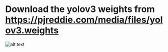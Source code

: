 # Download the yolov3 weights from https://pjreddie.com/media/files/yolov3.weights
![alt text](https://media.istockphoto.com/photos/blind-young-man-with-a-cane-walking-picture-id953478548?k=20&m=953478548&s=612x612&w=0&h=fJarZDfZldaOUL8xBhK4uzJsfWXPIIMzK37LP-oMnPA=)
